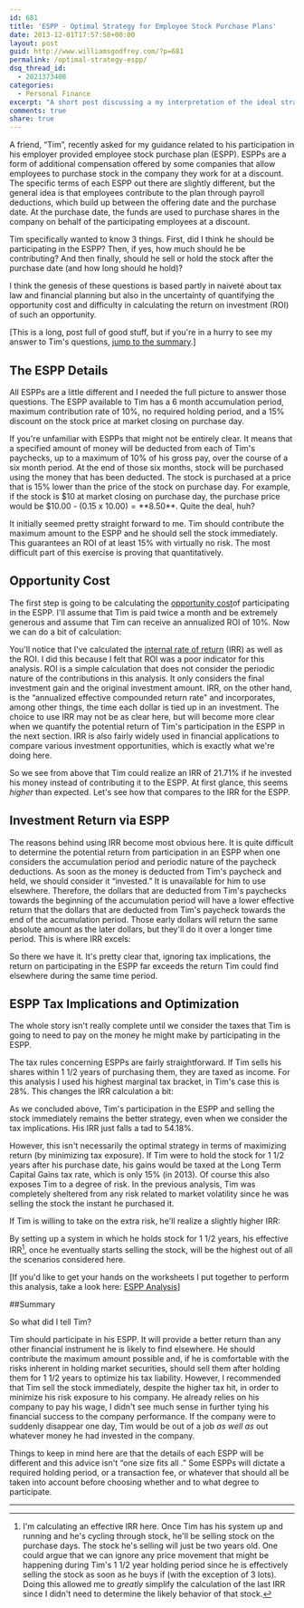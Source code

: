 ```yaml
---
id: 681
title: 'ESPP - Optimal Strategy for Employee Stock Purchase Plans'
date: 2013-12-01T17:57:58+00:00
layout: post
guid: http://www.williamsgodfrey.com/?p=681
permalink: /optimal-strategy-espp/
dsq_thread_id:
  - 2021373408
categories:
  - Personal Finance
excerpt: "A short post discussing a my interpretation of the ideal strategy one should use when participating in an Employee Stock Purchase Plan."
comments: true
share: true
---
```

A friend, &#8220;Tim&#8221;, recently asked for my guidance related to his participation in his employer provided employee stock purchase plan (ESPP). ESPPs are a form of additional compensation offered by some companies that allow employees to purchase stock in the company they work for at a discount. The specific terms of each ESPP out there are slightly different, but the general idea is that employees contribute to the plan through payroll deductions, which build up between the offering date and the purchase date. At the purchase date, the funds are used to purchase shares in the company on behalf of the participating employees at a discount.

Tim specifically wanted to know 3 things. First, did I think he should be participating in the ESPP? Then, if yes, how much should he be contributing? And then finally, should he sell or hold the stock after the purchase date (and how long should he hold)?

I think the genesis of these questions is based partly in naiveté about tax law and financial planning but also in the uncertainty of quantifying the opportunity cost and difficulty in calculating the return on investment (ROI) of such an opportunity.

[This is a long, post full of good stuff, but if you're in a hurry to see my answer to Tim's questions, [jump to the summary](#Summary).]

## The ESPP Details

All ESPPs are a little different and I needed the full picture to answer those questions. The ESPP available to Tim has a 6 month accumulation period, maximum contribution rate of 10%, no required holding period, and a 15% discount on the stock price at market closing on purchase day.

If you're unfamiliar with ESPPs that might not be entirely clear. It means that a specified amount of money will be deducted from each of Tim's paychecks, up to a maximum of 10% of his gross pay, over the course of a six month period. At the end of those six months, stock will be purchased using the money that has been deducted. The stock is purchased at a price that is 15% lower than the price of the stock on purchase day. For example, if the stock is $10 at market closing on purchase day, the purchase price would be $10.00 - (0.15 x $10.00) = **$8.50**. Quite the deal, huh?

It initially seemed pretty straight forward to me. Tim should contribute the maximum amount to the ESPP and he should sell the stock immediately. This guarantees an ROI of at least 15% with virtually no risk. The most difficult part of this exercise is proving that quantitatively.

## Opportunity Cost

The first step is going to be calculating the [opportunity cost](http://en.wikipedia.org/wiki/Opportunity_cost)of participating in the ESPP. I'll assume that Tim is paid twice a month and be extremely generous and assume that Tim can receive an annualized ROI of 10%. Now we can do a bit of calculation:



You'll notice that I've calculated the [internal rate of return](http://en.wikipedia.org/wiki/Internal_rate_of_return) (IRR) as well as the ROI. I did this because I felt that ROI was a poor indicator for this analysis. ROI is a simple calculation that does not consider the periodic nature of the contributions in this analysis. It only considers the final investment gain and the original investment amount. IRR, on the other hand, is the &#8220;annualized effective compounded return rate&#8221; and incorporates, among other things, the time each dollar is tied up in an investment. The choice to use IRR may not be as clear here, but will become more clear when we quantify the potential return of Tim's participation in the ESPP in the next section. IRR is also fairly widely used in financial applications to compare various investment opportunities, which is exactly what we're doing here.

So we see from above that Tim could realize an IRR of 21.71% if he invested his money instead of contributing it to the ESPP. At first glance, this seems _higher_ than expected. Let's see how that compares to the IRR for the ESPP.

## Investment Return via ESPP

The reasons behind using IRR become most obvious here. It is quite difficult to determine the potential return from participation in an ESPP when one considers the accumulation period and periodic nature of the paycheck deductions. As soon as the money is deducted from Tim's paycheck and held, we should consider it &#8220;invested.&#8221; It is unavailable for him to use elsewhere. Therefore, the dollars that are deducted from Tim's paychecks towards the beginning of the accumulation period will have a lower effective return that the dollars that are deducted from Tim's paycheck towards the end of the accumulation period. Those early dollars will return the same absolute amount as the later dollars, but they'll do it over a longer time period. This is where IRR excels:



So there we have it. It's pretty clear that, ignoring tax implications, the return on participating in the ESPP far exceeds the return Tim could find elsewhere during the same time period.

## ESPP Tax Implications and Optimization

The whole story isn't really complete until we consider the taxes that Tim is going to need to pay on the money he might make by participating in the ESPP.

The tax rules concerning ESPPs are fairly straightforward. If Tim sells his shares within 1 1/2 years of purchasing them, they are taxed as income. For this analysis I used his highest marginal tax bracket, in Tim's case this is 28%. This changes the IRR calculation a bit:



As we concluded above, Tim's participation in the ESPP and selling the stock immediately remains the better strategy, even when we consider the tax implications. His IRR just falls a tad to 54.18%.

However, this isn't necessarily the optimal strategy in terms of maximizing return (by minimizing tax exposure). If Tim were to hold the stock for 1 1/2 years after his purchase date, his gains would be taxed at the Long Term Capital Gains tax rate, which is only 15% (in 2013). Of course this also exposes Tim to a degree of risk. In the previous analysis, Tim was completely sheltered from any risk related to market volatility since he was selling the stock the instant he purchased it.

If Tim is willing to take on the extra risk, he'll realize a slightly higher IRR:



By setting up a system in which he holds stock for 1 1/2 years, his effective IRR[^1], once he eventually starts selling the stock, will be the highest out of all the scenarios considered here.

[If you'd like to get your hands on the worksheets I put together to perform this analysis, take a look here: <a title="ESPP Analysis" href="https://docs.google.com/spreadsheet/ccc?key=0Aiu4oxRTFijmdHdGUUZCNmV1dnc4T05NX2xzODZIcFE&usp=sharing">ESPP Analysis</a>]

##<a name="Summary">Summary

So what did I tell Tim?

Tim should participate in his ESPP. It will provide a better return than any other financial instrument he is likely to find elsewhere. He should contribute the maximum amount possible and, if he is comfortable with the risks inherent in holding market securities, should sell them after holding them for 1 1/2 years to optimize his tax liability. However, I recommended that Tim sell the stock immediately, despite the higher tax hit, in order to minimize his risk exposure to his company. He already relies on his company to pay his wage, I didn't see much sense in further tying his financial success to the company performance. If the company were to suddenly disappear one day, Tim would be out of a job _as well as_ out whatever money he had invested in the company.

Things to keep in mind here are that the details of each ESPP will be different and this advice isn't &#8220;one size fits all .&#8221; Some ESPPs will dictate a required holding period, or a transaction fee, or whatever that should all be taken into account before choosing whether and to what degree to participate.

  
---

[^1]: I'm calculating an effective IRR here. Once Tim has his system up and running and he's cycling through stock, he'll be selling stock on the purchase days. The stock he's selling will just be two years old. One could argue that we can ignore any price movement that might be happening during Tim's 1 1/2 year holding period since he is effectively selling the stock as soon as he buys if (with the exception of 3 lots). Doing this allowed me to _greatly_ simplify the calculation of the last IRR since I didn't need to determine the likely behavior of that stock.
